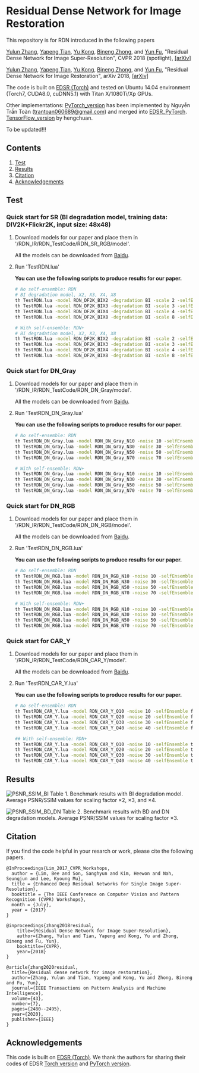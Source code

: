 # Residual Dense Network for Image Restoration
This repository is for RDN introduced in the following papers

[Yulun Zhang](http://yulunzhang.com/), [Yapeng Tian](http://yapengtian.org/), [Yu Kong](http://www1.ece.neu.edu/~yukong/), [Bineng Zhong](https://scholar.google.de/citations?user=hvRBydsAAAAJ&hl=en), and [Yun Fu](http://www1.ece.neu.edu/~yunfu/), "Residual Dense Network for Image Super-Resolution", CVPR 2018 (spotlight), [[arXiv]](https://arxiv.org/abs/1802.08797) 

[Yulun Zhang](http://yulunzhang.com/), [Yapeng Tian](http://yapengtian.org/), [Yu Kong](http://www1.ece.neu.edu/~yukong/), [Bineng Zhong](https://scholar.google.de/citations?user=hvRBydsAAAAJ&hl=en), and [Yun Fu](http://www1.ece.neu.edu/~yunfu/), "Residual Dense Network for Image Restoration", arXiv 2018, [[arXiv]](https://arxiv.org/abs/1812.10477) 


The code is built on [EDSR (Torch)](https://github.com/LimBee/NTIRE2017) and tested on Ubuntu 14.04 environment (Torch7, CUDA8.0, cuDNN5.1) with Titan X/1080Ti/Xp GPUs.

Other implementations: [PyTorch_version](https://github.com/thstkdgus35/EDSR-PyTorch) has been implemented by Nguyễn Trần Toàn (trantoan060689@gmail.com) and merged into [EDSR_PyTorch](https://github.com/thstkdgus35/EDSR-PyTorch). [TensorFlow_version](https://github.com/hengchuan/RDN-TensorFlow) by hengchuan.

To be updated!!!

## Contents
1. [Test](#test)
2. [Results](#results)
3. [Citation](#citation)
4. [Acknowledgements](#acknowledgements)

## Test
### Quick start for SR (BI degradation model, training data: DIV2K+Flickr2K, input size: 48x48)
1. Download models for our paper and place them in '/RDN_IR/RDN_TestCode/RDN_SR_RGB/model'.

    All the models can be downloaded from [Baidu](https://pan.baidu.com/s/1Qj0QAMFBT9VTSzRqQyjrKQ).

2. Run 'TestRDN.lua'

    **You can use the following scripts to produce results for our paper.**

    ```bash
    # No self-ensemble: RDN
    # BI degradation model, X2, X3, X4, X8
    th TestRDN.lua -model RDN_DF2K_BIX2 -degradation BI -scale 2 -selfEnsemble false -dataset Set5
    th TestRDN.lua -model RDN_DF2K_BIX3 -degradation BI -scale 3 -selfEnsemble false -dataset Set5
    th TestRDN.lua -model RDN_DF2K_BIX4 -degradation BI -scale 4 -selfEnsemble false -dataset Set5
    th TestRDN.lua -model RDN_DF2K_BIX8 -degradation BI -scale 8 -selfEnsemble false -dataset Set5

    # With self-ensemble: RDN+
    # BI degradation model, X2, X3, X4, X8
    th TestRDN.lua -model RDN_DF2K_BIX2 -degradation BI -scale 2 -selfEnsemble true -dataset Set5
    th TestRDN.lua -model RDN_DF2K_BIX3 -degradation BI -scale 3 -selfEnsemble true -dataset Set5
    th TestRDN.lua -model RDN_DF2K_BIX4 -degradation BI -scale 4 -selfEnsemble true -dataset Set5
    th TestRDN.lua -model RDN_DF2K_BIX8 -degradation BI -scale 8 -selfEnsemble true -dataset Set5
    ```
### Quick start for DN_Gray
1. Download models for our paper and place them in '/RDN_IR/RDN_TestCode/RDN_DN_Gray/model'.

    All the models can be downloaded from [Baidu](https://pan.baidu.com/s/13sbwGX8QauNCPpp0oUWUmQ).

2. Run 'TestRDN_DN_Gray.lua'

    **You can use the following scripts to produce results for our paper.**

    ```bash
    # No self-ensemble: RDN
    th TestRDN_DN_Gray.lua -model RDN_DN_Gray_N10 -noise 10 -selfEnsemble false -dataset Kodak24 
    th TestRDN_DN_Gray.lua -model RDN_DN_Gray_N30 -noise 30 -selfEnsemble false -dataset Kodak24 
    th TestRDN_DN_Gray.lua -model RDN_DN_Gray_N50 -noise 50 -selfEnsemble false -dataset Kodak24 
    th TestRDN_DN_Gray.lua -model RDN_DN_Gray_N70 -noise 70 -selfEnsemble false -dataset Kodak24 

    # With self-ensemble: RDN+
    th TestRDN_DN_Gray.lua -model RDN_DN_Gray_N10 -noise 10 -selfEnsemble true -dataset Kodak24 
    th TestRDN_DN_Gray.lua -model RDN_DN_Gray_N30 -noise 30 -selfEnsemble true -dataset Kodak24 
    th TestRDN_DN_Gray.lua -model RDN_DN_Gray_N50 -noise 50 -selfEnsemble true -dataset Kodak24 
    th TestRDN_DN_Gray.lua -model RDN_DN_Gray_N70 -noise 70 -selfEnsemble true -dataset Kodak24 
    ```
### Quick start for DN_RGB
1. Download models for our paper and place them in '/RDN_IR/RDN_TestCode/RDN_DN_RGB/model'.

    All the models can be downloaded from [Baidu](https://pan.baidu.com/s/1rQ9Mofa1C8Ls73H96oYHFQ).

2. Run 'TestRDN_DN_RGB.lua'

    **You can use the following scripts to produce results for our paper.**

    ```bash
    # No self-ensemble: RDN
    th TestRDN_DN_RGB.lua -model RDN_DN_RGB_N10 -noise 10 -selfEnsemble false -dataset Kodak24 
    th TestRDN_DN_RGB.lua -model RDN_DN_RGB_N30 -noise 30 -selfEnsemble false -dataset Kodak24 
    th TestRDN_DN_RGB.lua -model RDN_DN_RGB_N50 -noise 50 -selfEnsemble false -dataset Kodak24 
    th TestRDN_DN_RGB.lua -model RDN_DN_RGB_N70 -noise 70 -selfEnsemble false -dataset Kodak24 

    # With self-ensemble: RDN+
    th TestRDN_DN_RGB.lua -model RDN_DN_RGB_N10 -noise 10 -selfEnsemble true -dataset Kodak24 
    th TestRDN_DN_RGB.lua -model RDN_DN_RGB_N30 -noise 30 -selfEnsemble true -dataset Kodak24 
    th TestRDN_DN_RGB.lua -model RDN_DN_RGB_N50 -noise 50 -selfEnsemble true -dataset Kodak24 
    th TestRDN_DN_RGB.lua -model RDN_DN_RGB_N70 -noise 70 -selfEnsemble true -dataset Kodak24 
    ```
### Quick start for CAR_Y
1. Download models for our paper and place them in '/RDN_IR/RDN_TestCode/RDN_CAR_Y/model'.

    All the models can be downloaded from [Baidu](https://pan.baidu.com/s/1taQIng9vPdNJ4ax3qLrE4Q).

2. Run 'TestRDN_CAR_Y.lua'

    **You can use the following scripts to produce results for our paper.**

    ```bash
    # No self-ensemble: RDN
    th TestRDN_CAR_Y.lua -model RDN_CAR_Y_Q10 -noise 10 -selfEnsemble false -dataset Classic5
    th TestRDN_CAR_Y.lua -model RDN_CAR_Y_Q20 -noise 20 -selfEnsemble false -dataset Classic5
    th TestRDN_CAR_Y.lua -model RDN_CAR_Y_Q30 -noise 30 -selfEnsemble false -dataset Classic5
    th TestRDN_CAR_Y.lua -model RDN_CAR_Y_Q40 -noise 40 -selfEnsemble false -dataset Classic5

    ## With self-ensemble: RDN+
    th TestRDN_CAR_Y.lua -model RDN_CAR_Y_Q10 -noise 10 -selfEnsemble true -dataset Classic5
    th TestRDN_CAR_Y.lua -model RDN_CAR_Y_Q20 -noise 20 -selfEnsemble true -dataset Classic5
    th TestRDN_CAR_Y.lua -model RDN_CAR_Y_Q30 -noise 30 -selfEnsemble true -dataset Classic5
    th TestRDN_CAR_Y.lua -model RDN_CAR_Y_Q40 -noise 40 -selfEnsemble true -dataset Classic5
    ```

## Results
![PSNR_SSIM_BI](/Figs/PSNR_SSIM_BI.png)
Table 1. Benchmark results with BI degradation model. Average PSNR/SSIM values for scaling factor ×2, ×3, and ×4.

![PSNR_SSIM_BD_DN](/Figs/PSNR_SSIM_BD_DN.png)
Table 2. Benchmark results with BD and DN degradation models. Average PSNR/SSIM values for scaling factor ×3.

## Citation
If you find the code helpful in your resarch or work, please cite the following papers.
```
@InProceedings{Lim_2017_CVPR_Workshops,
  author = {Lim, Bee and Son, Sanghyun and Kim, Heewon and Nah, Seungjun and Lee, Kyoung Mu},
  title = {Enhanced Deep Residual Networks for Single Image Super-Resolution},
  booktitle = {The IEEE Conference on Computer Vision and Pattern Recognition (CVPR) Workshops},
  month = {July},
  year = {2017}
}

@inproceedings{zhang2018residual,
    title={Residual Dense Network for Image Super-Resolution},
    author={Zhang, Yulun and Tian, Yapeng and Kong, Yu and Zhong, Bineng and Fu, Yun},
    booktitle={CVPR},
    year={2018}
}

@article{zhang2020residual,
  title={Residual dense network for image restoration},
  author={Zhang, Yulun and Tian, Yapeng and Kong, Yu and Zhong, Bineng and Fu, Yun},
  journal={IEEE Transactions on Pattern Analysis and Machine Intelligence},
  volume={43},
  number={7},
  pages={2480--2495},
  year={2020},
  publisher={IEEE}
}

```
## Acknowledgements
This code is built on [EDSR (Torch)](https://github.com/LimBee/NTIRE2017). We thank the authors for sharing their codes of EDSR [Torch version](https://github.com/LimBee/NTIRE2017) and [PyTorch version](https://github.com/thstkdgus35/EDSR-PyTorch).
